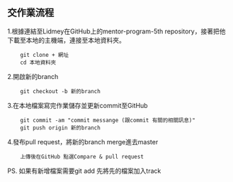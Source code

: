 ## 交作業流程

1.根據連結至Lidmey在GitHub上的mentor-program-5th repository，接著把他下載至本地的主機端，連接至本地資料夾。
```
    git clone + 網址
    cd 本地資料夾
```
2.開啟新的branch
```
    git checkout -b 新的branch
```
3.在本地檔案寫完作業儲存並更新commit至GitHub
```
    git commit -am "commit messange (跟commit 有關的相關訊息)"
    git push origin 新的branch
```
4.發布pull request，將新的branch merge進去master
```
    上傳後在GitHub 點選Compare & pull request
```
PS. 如果有新增檔案需要git add 先將先的檔案加入track
